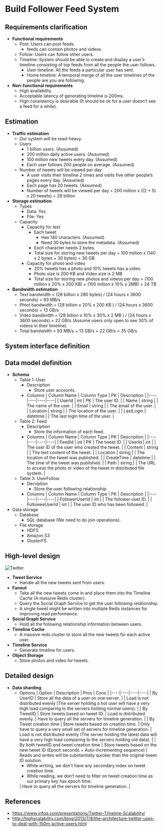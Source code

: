 # Build Follower Feed System

## Requirements clarification
- **Functional requirements**
   - Post: Users can post feeds.
      - feeds can contain photos and videos.
   - Follow: Users can follow other users.
   - Timeline: System should be able to create and display a user’s timeline consisting of top feeds from all the people the user follows.
      - User timeline: All the feeds a particular user has sent. 
      - Home timeline: A temporal merge of all the user timelines of the people are you are following. 
- **Non-functional requirements**
   - High availability.
   - Acceptable latency of generating timeline is 200ms.
   - High consistency is desirable (It should be ok for a user doesn’t see a feed for a while).

## Estimation
- **Traffic estimation**
   - Our system will be read-heavy.
   - Users
      - 1 billion users. (Assumed)
      - 200 million daily active users. (Assumed)
      - 100 million new tweets every day. (Assumed)
      - Each user follows 200 people on average. (Assumed)
   - Number of tweets will be viewed per day
      - A user visits their timeline 2 times and visits five other people’s pages every day. (Assumed)
      - Each page has 20 tweets. (Assumed)
      - Number of tweets will be viewed per day = 200 million x ((2 + 5) x 20 tweets) = 28 billion
- **Storage estimation**
   - Types
      - Data: Yes
      - File: Yes
   - Capacity
      - Capacity for text
         - Each tweet 
            - Has 140 characters. (Assumed)
            - Need 30 bytes to store the metadata. (Assumed)
         - Each character needs 2 bytes.
         - Total size for storing new tweets per day = 100 million x (140 x 2 bytes + 30 bytes) = 30 GB
      - Capacity for photo and video
         - 20% tweets has a photo and 10% tweets has a video.
         - Photo size is 200 KB and Video size is 2 MB
         - Total size for storing new photos and videos per day = (100 million x 20% x 200 KB) + (100 million x 10% x 2MB) = 24 TB
- **Bandwidth estimation**
   - Text bandwidth = (28 billion x 280 bytes) / (24 hours x 3600 seconds) = 93 MB/s
   - Phtot bandwidth = (28 billion x 20% x 200 KB ) / (24 hours x 3600 seconds) = 13 GB/s
   - Video bandwidth = (28 billion x 10% x 30% x 2 MB ) / (24 hours x 3600 seconds) = 22 GB/s (Assume users only open to see 30% of videos in their timeline)
   - Total bandwidth = 93 MB/s + 13 GB/s + 22 GB/s = 35 GB/s

## System interface definition

## Data model definition
- **Schema**
   - Table 1: User
      - Description
         - Store user accounts.
      - Columns
        | Column Name | Column Type | PK | Description |
        |----|----|----|----|
        | UserId | int | PK | The user ID. |
        | Name | string | | The name of the user. |
        | Email | string | | The email of the user. |
        | Location | string | | The location of the user. |
        | LastLogin | datetime | | The last login time of the user. |
   - Table 2: Feed
      - Description
         - Store the information of each feed.
      - Columns
        | Column Name | Column Type | PK | Description |
        |----|----|----|----|
        | FeedId | int | PK | The tweet ID. |
        | UserId | int | | The user ID of the user who created the tweet. |
        | Content | string | | The text content of the tweet. |
        | Location | string | | The location of the tweet was published. |
        | CreateTime | datetime | | The time of the tweet was published. |
        | Path | string | | The URL to access the photo or video of the tweet in distributed file system. |
   - Table 3: UserFollow
      - Decription
         - Store the user following relationship.
      - Columns
        | Column Name | Column Type | PK | Description |
        |----|----|----|----|
        | FollowerUserId | int | | The follower user ID. |
        | FolloweeUserId | int | | The user ID who has been followed. |
- Data storage
   - Database
      - SQL database (We need to do join operations).
   - File storage
      - HDFS
      - Amazon S3
      - GlusterFS

## High-level design

![Twitter](https://user-images.githubusercontent.com/8989447/119243080-f0e7c200-bb20-11eb-8ba9-9ea9f2f072ed.png)

- **Tweet Service**
   - Handle all the new tweets sent from users.
- **Fanout**
   - Take all the new tweets come in and place them into the Timeline Cache (A massive Redis cluster).
   - Query the Social Graph Service to get the user following relationship.
   - A single tweet might be written into multiple Redis instances for improving read performance.
- **Social Graph Service**
   - Hold all the following relationship information between users.
- **Timeline Cache**
   - A massive reds cluster to store all the new tweets for each active user.
- **Timeline Service**
   - Generate timeline for users.
- **Object Storage**
   - Store photos and video for tweets.

## Detailed design
- **Data sharding**
   - Options
     | Option | Description | Pros | Cons |
     |----|----|----|----|
     | By UserID | Store all the data of a user on one server. | | Load is not distributed evenly (The server holding a hot user will have a very high load comparing to the servers holding normal users). |
     | By TweetID | Store tweets based on tweet ID. | Load is distributed evenly. | Have to query all the servers for timeline generation. |
     | By Tweet creation time | Store tweets based on creation time. | Only have to query a very small set of servers for timeline generation. | Load is not distributed evenly (The server holding the latest data will have a very high load comparing to the servers holding old data). |
     | By both tweetID and tweet creation time | Store tweets based on the new tweet ID (Epoch seconds + Auto-incrementing sequence) | Reads and writes will be substantially quicker than the original tweet ID solution.<ul><li>While writing, we don't have any secondary index on tweet creation time.<li>While reading, we don’t need to filter on tweet creation time as our primary key has epoch time.</ul> | Have to query all the servers for timeline generation. |

## References
- https://www.infoq.com/presentations/Twitter-Timeline-Scalability/
- http://highscalability.com/blog/2013/7/8/the-architecture-twitter-uses-to-deal-with-150m-active-users.html
